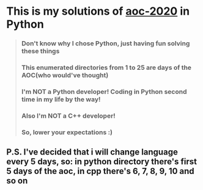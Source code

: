 # This is my solutions of [aoc-2020](https://adventofcode.com/2020/) in Python

> ### Don't know why I chose Python, just having fun solving these things
> ### This enumerated directories from 1 to 25 are days of the AOC(who would've thought)
> ### I'm NOT a Python developer! Coding in Python second time in my life by the way!
> ### Also I'm NOT a C++ developer!
> ### So, lower your expectations :)

## P.S. I've decided that i will change language every 5 days, so: in python directory there's first 5 days of the aoc, in cpp there's 6, 7, 8, 9, 10 and so on
